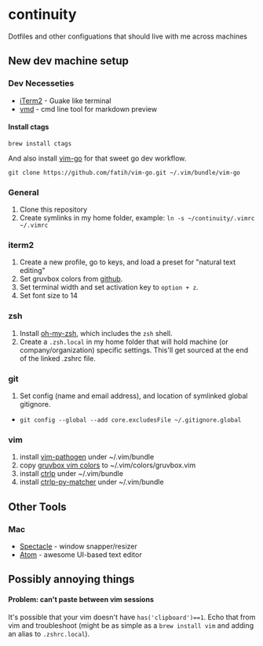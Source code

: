 # continuity
Dotfiles and other configuations that should live with me across machines


## New dev machine setup
### Dev Necesseties
* [iTerm2](https://www.iterm2.com) - Guake like terminal
* [vmd](https://github.com/yoshuawuyts/vmd) - cmd line tool for markdown preview 

#### Install ctags
```
brew install ctags
```

And also install [vim-go](https://github.com/fatih/vim-go) for that sweet go dev workflow.

```
git clone https://github.com/fatih/vim-go.git ~/.vim/bundle/vim-go
```

### General 
1. Clone this repository 
2. Create symlinks in my home folder, example: `ln -s ~/continuity/.vimrc ~/.vimrc`

### iterm2
1. Create a new profile, go to keys, and load a preset for "natural text editing" 
2. Set gruvbox colors from [github](https://github.com/morhetz/gruvbox-contrib).
3. Set terminal width and set activation key to `option + z`.
4. Set font size to 14

### zsh
1. Install [oh-my-zsh](https://github.com/robbyrussell/oh-my-zsh), which includes the `zsh` shell.
2. Create a `.zsh.local` in my home folder that will hold machine (or company/organization) specific settings. This'll get sourced at the end of the linked .zshrc file.

### git
1. Set config (name and email address), and location of symlinked global gitignore.
* `git config --global --add core.excludesFile ~/.gitignore.global`

### vim
1. install [vim-pathogen](https://github.com/tpope/vim-pathogen) under ~/.vim/bundle
2. copy [gruvbox vim colors](https://github.com/morhetz/gruvbox) to ~/.vim/colors/gruvbox.vim
3. install [ctrlp](https://github.com/ctrlpvim/ctrlp.vim) under ~/.vim/bundle
4. install [ctrlp-py-matcher](https://github.com/FelikZ/ctrlp-py-matcher) under ~/.vim/bundle

## Other Tools 
### Mac
* [Spectacle](https://www.spectacleapp.com/) - window snapper/resizer
* [Atom](https://atom.io/) - awesome UI-based text editor 

## Possibly annoying things
#### Problem: can't paste between vim sessions
It's possible that your vim doesn't have `has('clipboard')==1`. Echo that from vim and troubleshoot (might be as simple as a `brew install vim` and adding an alias to `.zshrc.local`).

